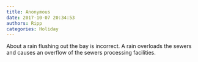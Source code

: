 ```yaml
---
title: Anonymous
date: 2017-10-07 20:34:53
authors: Ripp
categories: Holiday
---
```


 About a rain flushing out the bay is incorrect.   A rain overloads the sewers and causes an overflow of the sewers processing facilities.